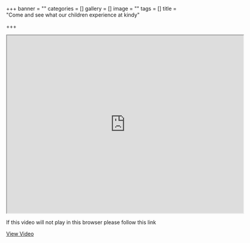 +++
banner = ""
categories = []
gallery = []
image = ""
tags = []
title = "Come and see what our children experience at kindy"

+++
<iframe src="https://drive.google.com/file/d/1FRfX1hKV83QS-stYSxzGKnDHAvzIu6Tn/preview" width="640" height="480" allowfullscreen></iframe>

If this video will not play in this browser please follow this link

<a href="https://drive.google.com/file/d/1FRfX1hKV83QS-stYSxzGKnDHAvzIu6Tn/view?usp=sharing"> View Video </a>